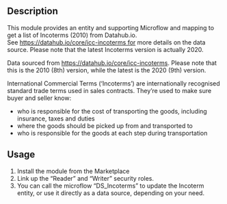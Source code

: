 ## Description

This module provides an entity and supporting Microflow and mapping to get a list of Incoterms (2010) from Datahub.io. See https://datahub.io/core/icc-incoterms for more details on the data source. Please note that the latest Incoterms version is actually 2020.

Data sourced from https://datahub.io/core/icc-incoterms. Please note that this is the 2010 (8th) version, while the latest is the 2020 (9th) version.

International Commercial Terms (‘Incoterms’) are internationally recognised standard trade terms used in sales contracts. They’re used to make sure buyer and seller know:

* who is responsible for the cost of transporting the goods, including insurance, taxes and duties
* where the goods should be picked up from and transported to
* who is responsible for the goods at each step during transportation

## Usage

1. Install the module from the Marketplace
2. Link up the “Reader” and “Writer” security roles.
3. You can call the microflow “DS_Incoterms” to update the Incoterm entity, or use it directly as a data source, depending on your need.

